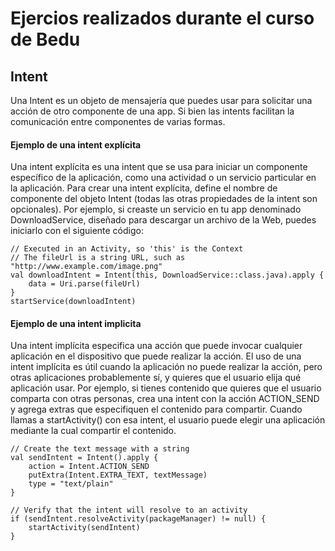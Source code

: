 # Ejercios realizados durante el curso de Bedu

## Intent
Una Intent es un objeto de mensajería que puedes usar para solicitar una acción de otro componente de una app. Si bien las intents facilitan la comunicación entre componentes de varias formas.

#### Ejemplo de una intent explícita
Una intent explícita es una intent que se usa para iniciar un componente específico de la aplicación, como una actividad o un servicio particular en la aplicación. Para crear una intent explícita, define el nombre de componente del objeto Intent (todas las otras propiedades de la intent son opcionales).
Por ejemplo, si creaste un servicio en tu app denominado DownloadService, diseñado para descargar un archivo de la Web, puedes iniciarlo con el siguiente código:

```
// Executed in an Activity, so 'this' is the Context
// The fileUrl is a string URL, such as "http://www.example.com/image.png"
val downloadIntent = Intent(this, DownloadService::class.java).apply {
    data = Uri.parse(fileUrl)
}
startService(downloadIntent)
```

#### Ejemplo de una intent implicita
Una intent implícita especifica una acción que puede invocar cualquier aplicación en el dispositivo que puede realizar la acción. El uso de una intent implícita es útil cuando la aplicación no puede realizar la acción, pero otras aplicaciones probablemente sí, y quieres que el usuario elija qué aplicación usar.
Por ejemplo, si tienes contenido que quieres que el usuario comparta con otras personas, crea una intent con la acción ACTION_SEND y agrega extras que especifiquen el contenido para compartir. Cuando llamas a startActivity() con esa intent, el usuario puede elegir una aplicación mediante la cual compartir el contenido.

```
// Create the text message with a string
val sendIntent = Intent().apply {
    action = Intent.ACTION_SEND
    putExtra(Intent.EXTRA_TEXT, textMessage)
    type = "text/plain"
}

// Verify that the intent will resolve to an activity
if (sendIntent.resolveActivity(packageManager) != null) {
    startActivity(sendIntent)
}
```
